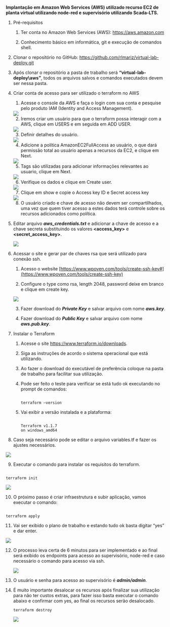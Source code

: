 **Implantação em Amazon Web Services (AWS) utilizado recurso EC2 de planta virtual utilizando node-red e supervisório utilizando Scada-LTS.**

1.  Pré-requisitos

    1.  Ter conta no Amazon Web Services (AWS): <https://aws.amazon.com>

    2.  Conhecimento básico em informática, git e execução de comandos shell.

2.  Clonar o repositório no GitHub: <https://github.com/rlmariz/virtual-lab-deploy.git>

3.  Após clonar o repositório a pasta de trabalho será **“virtual-lab-deploy\\aws”**, todos os arquivos salvos e comandos executados devem ser nessa pasta.

4.  Criar conta de acesso para ser utilizado o terraform no AWS

    1.  Acesse o console da AWS e faça o login com sua conta e pesquise pelo produto IAM (Identity and Access Management).

    <img src="media/aws-iam.png"/>

    2.  Iremos criar um usuário para que o terraform possa interagir com a AWS, clique em USERS e em seguida em ADD USER.

    <img src="media/aws-add-user-1.png"/>

    3.  Definir detalhes do usuário.

    <img src="media/aws-add-user-2.png"/>

    4.  Adicione a política AmazonEC2FullAccess ao usuário, o que dará permissão total ao usuário apenas a recursos da EC2, e clique em Next.

    <img src="media/aws-add-user-3.png"/>

    5.  Tags são utilizadas para adicionar informações relevantes ao usuario, clique em Next.

    <img src="media/aws-add-user-4.png"/>

    6. Verifique os dados e clique em Create user.

    <img src="media/aws-add-user-5.png"/>

    7. Clique em show e copie o Access key ID e Secret access key

    <img src="media/aws-add-user-6.png"/>

    8. O usuário criado e chave de acesso não devem ser compartilhados, uma vez que quem tiver acesso a estes dados terá controle sobre os recursos adicionados como política.

5.  Editar arquivo ***aws_credentials.txt*** e adicionar a chave de acesso e a chave secreta substituindo os valores **\<access_key\>** e **\<secret_access_key\>**.

    <img src="media/aws-credentials.png"/>

6.  Acessar o site e gerar par de chaves rsa que será utilizado para conexão ssh.

    1.  Acesso o website [https://www.wpoven.com/tools/create-ssh-key#](https://www.wpoven.com/tools/create-ssh-key)

    2.  Configure o type como rsa, length 2048, password deixe em branco e clique em create key.

    <img src="media/ssh-generate-key.png"/>

    3.  Fazer download do ***Private Key*** e salvar arquivo com nome ***aws.key***.

    4.  Fazer download do ***Public Key*** e salvar arquivo com nome ***aws.pub.key***.

7.  Instalar o Terraform

    1.  Acesse o site <https://www.terraform.io/downloads>.

    2.  Siga as instruções de acordo o sistema operacional que está utilizando.

    3.  Ao fazer o download do executável de preferência coloque na pasta de trabalho para facilitar sua utilização.

    4.  Pode ser feito o teste para verificar se está tudo ok executando no prompt de comandos: 
        <pre><code>
        terraform –version
        </code></pre>

    5.  Vai exibir a versão instalada e a plataforma: 
        <pre><code>
        Terraform v1.1.7 
        on windows_amd64
        </code></pre>        

8.  Caso seja necessário pode se editar o arquivo variables.tf e fazer os ajustes necessários.

<img src="media/edit-variables.png"/>

9.  Executar o comando para instalar os requisitos do terraform.

<pre><code>
terraform init
</code></pre>

<img src="media/terraform-init.png"/>

10.  O próximo passo é criar infraestrutura e subir aplicação, vamos executar o comando:

<pre><code>
terraform apply
</code></pre>

11.  Vai ser exibido o plano de trabalho e estando tudo ok basta digitar “yes” e dar enter.

<img src="media/terraform-apply-1.png"/>

12. O processo leva certa de 6 minutos para ser implementado e ao final será exibido os endpoints para acesso ao supervisório, node-red e caso necessário o comando para acesso via ssh.

    <img src="media/terraform-apply-1.png"/>

13. O usuário e senha para acesso ao supervisório é ***admin/admin***.

14. É muito importante desalocar os recursos após finalizar sua utilização para não ter custos extras, para fazer isso basta executar o comando abaixo e confirmar com yes, ao final os recursos serão desalocado.
    
    <pre><code>terraform destroy</code></pre>

    <img src="media/terraform-destroy.png"/>
